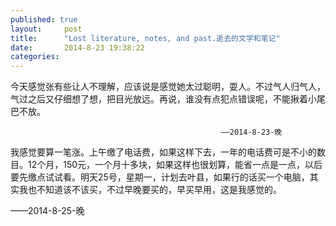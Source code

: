 ```yaml
---
published: true
layout:     post
title:      "Lost literature, notes, and past.逝去的文学和笔记"
date:       2014-8-23 19:38:22
categories:
---
```

<p>今天感觉张有些让人不理解，应该说是感觉她太过聪明，耍人。不过气人归气人，气过之后又仔细想了想，把目光放远。再说，谁没有点犯点错误呢，不能揪着小尾巴不放。</p>

                                                   ——2014-8-23-晚

<p>我感觉要算一笔涨。上午缴了电话费，如果这样下去，一年的电话费可是不小的数目。12个月，150元，一个月十多块，如果这样也很划算，能省一点是一点，以后要先缴点试试看。明天25号，星期一，计划去叶县，如果行的话买一个电脑，其实我也不知道该不该买，不过早晚要买的，早买早用，这是我感觉的。</p>
                                 ——2014-8-25-晚